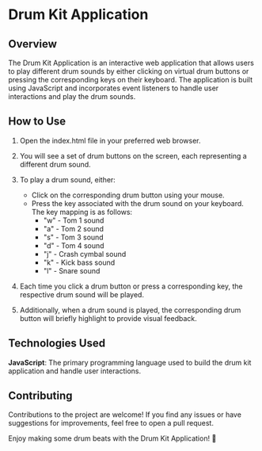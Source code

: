 # **Drum Kit Application**

## **Overview**

The Drum Kit Application is an interactive web application that allows users to play different drum sounds by either clicking on virtual drum buttons or pressing the corresponding keys on their keyboard. The application is built using JavaScript and incorporates event listeners to handle user interactions and play the drum sounds.

## **How to Use**

1. Open the index.html file in your preferred web browser.

2. You will see a set of drum buttons on the screen, each representing a different drum sound.

3. To play a drum sound, either:

    * Click on the corresponding drum button using your mouse.
    * Press the key associated with the drum sound on your keyboard. The key mapping is as follows:
        * "w" - Tom 1 sound
        * "a" - Tom 2 sound
        * "s" - Tom 3 sound
        * "d" - Tom 4 sound
        * "j" - Crash cymbal sound
        * "k" - Kick bass sound
        * "l" - Snare sound
4. Each time you click a drum button or press a corresponding key, the respective drum sound will be played.

5. Additionally, when a drum sound is played, the corresponding drum button will briefly highlight to provide visual feedback.

## **Technologies Used**

**JavaScript**: The primary programming language used to build the drum kit application and handle user interactions.

## **Contributing**

Contributions to the project are welcome! If you find any issues or have suggestions for improvements, feel free to open a pull request.

Enjoy making some drum beats with the Drum Kit Application! 🥁

